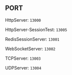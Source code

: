 ## PORT

HttpServer: `13000`

HttpServer-SessionTest: `13005`

RedisSessionServer: `13001`

WebSocketServer: `13002`

TCPServer: `13003`

UDPServer: `13004`
